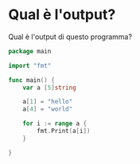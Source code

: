 # Qual è l'output?

Qual è l'output di questo programma?

```go
package main

import "fmt"

func main() {
	var a [5]string

	a[1] = "hello"
	a[4] = "world"

	for i := range a {
		fmt.Print(a[i])
	}

}
```
